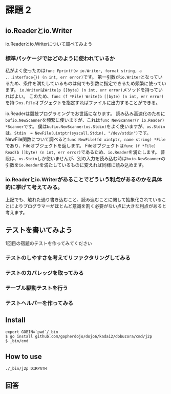 # 課題 2

## io.Readerとio.Writer
io.Readerとio.Writerについて調べてみよう

### 標準パッケージではどのように使われているか
私がよく使ったのは`func Fprintf(w io.Writer, format string, a ...interface{}) (n int, err error)`です。
第一引数が`io.Writer`となっているため、条件を満たしているものは何でも引数に指定できるため頻繁に使っています。
`io.Writer`は`Write(p []byte) (n int, err error)`メソッドを持っていればよい。
このため、`func (f *File) Write(b []byte) (n int, err error)`を持つ`os.File`オブジェクトを指定すればファイルに出力することができる。

io.Readerは競技プログラミングでお世話になります。
読み込み高速化のために`bufio.NewScanner`を頻繁に使いますが、これは`func NewScanner(r io.Reader) *Scanner`です。
僕は`bufio.NewScanner(os.Stdin)`をよく使いますが、`os.Stdin`は、`Stdin  = NewFile(uintptr(syscall.Stdin), "/dev/stdin")`です。
NewFile関数について調べると`func NewFile(fd uintptr, name string) *File`であり、Fileオブジェクトを返します。
Fileオブジェクトは`func (f *File) Read(b []byte) (n int, err error)`であるため、`io.Reader`を満たします。
普段は、`os.Stdin`しか使いませんが、別の入力を読み込む時は`buio.NewScanner`の引数を`io.Reader`を満たしているものに変えれば同様に読み込めます。

### io.Readerとio.Writerがあることでどういう利点があるのかを具体的に挙げて考えてみる。

上記でも、触れた通り書き込むこと、読み込むことに関して抽象化されていることによりプログラマーがほとんど意識を割く必要がない点に大きな利点があると考えます。

## テストを書いてみよう
1回目の宿題のテストを作ってみてください

### テストのしやすさを考えてリファクタリングしてみる

### テストのカバレッジを取ってみる

### テーブル駆動テストを行う

### テストヘルパーを作ってみる

## Install

```
export GOBIN=`pwd`/_bin
$ go install github.com/gopherdojo/dojo6/kadai2/dobuzora/cmd/j2p
$ _bin/cmd
```

## How to use

```
./_bin/j2p DIRPATH
```

## 回答

